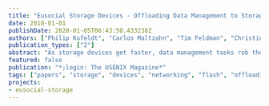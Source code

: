 ```yaml
---
title: "Eusocial Storage Devices - Offloading Data Management to Storage Devices that Can Act Collectively"
date: 2018-01-01
publishDate: 2020-01-05T06:43:50.433238Z
authors: ["Philip Kufeldt", "Carlos Maltzahn", "Tim Feldman", "Christine Green", "Grant Mackey", "Shingo Tanaka"]
publication_types: ["2"]
abstract: "As storage devices get faster, data management tasks rob the host of CPU cycles and DDR bandwidth. In this article, we examine a new interface to storage devices that can leverage existing and new CPU and DRAM resources to take over data management tasks like availability, recovery, and migrations. This new interface provides a roadmap for device-to-device interactions and more powerful storage devices capable of providing in-store compute services that can dramatically improve performance. We call such storage devices ``eusocial'' because we are inspired by eusocial insects like ants, termites, and bees, which as individuals are primitive but collectively accomplish amazing things."
featured: false
publication: "*;login: The USENIX Magazine*"
tags: ["papers", "storage", "devices", "networking", "flash", "offloading"]
projects:
- eusocial-storage
---
```


